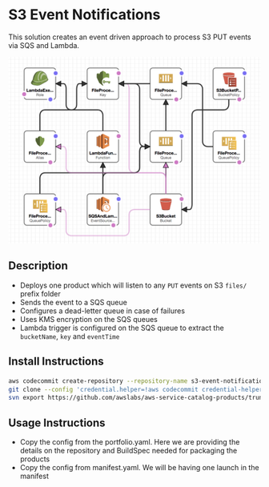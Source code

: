# S3 Event Notifications

This solution creates an event driven approach to process S3 PUT events via SQS and Lambda.

![Template Design](s3-event-notification-design.png)

## Description

* Deploys one product which will listen to any `PUT` events on S3 `files/` prefix folder
* Sends the event to a SQS queue
* Configures a dead-letter queue in case of failures
* Uses KMS encryption on the SQS queues
* Lambda trigger is configured on the SQS queue to extract the `bucketName`, `key` and `eventTime`

## Install Instructions

```bash
aws codecommit create-repository --repository-name s3-event-notification
git clone --config 'credential.helper=!aws codecommit credential-helper $@' --config 'credential.UseHttpPath=true' https://git-codecommit.us-east-2.amazonaws.com/v1/repos/s3-event-notification
svn export https://github.com/awslabs/aws-service-catalog-products/trunk/s3-event-notification/v1 s3-event-notification --force
```

## Usage Instructions

- Copy the config from the portfolio.yaml. Here we are providing the details on the repository and BuildSpec needed for packaging the products
- Copy the config from manifest.yaml. We will be having one launch in the manifest
